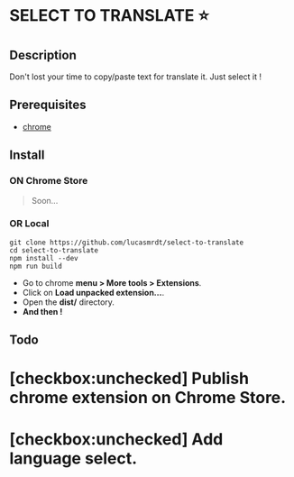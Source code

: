 # SELECT TO TRANSLATE :star:

## Description
Don't lost your time to copy/paste text for translate it. Just select it !

## Prerequisites
+ [chrome](https://www.google.com/chrome/)

## Install
### ON Chrome Store
> Soon...

### OR Local
```
git clone https://github.com/lucasmrdt/select-to-translate
cd select-to-translate
npm install --dev
npm run build
```
+ Go to chrome **menu > More tools > Extensions**.
+ Click on **Load unpacked extension...**.
+ Open the **dist/** directory.
+ **And then !**

## Todo
# [checkbox:unchecked] Publish chrome extension on Chrome Store.
# [checkbox:unchecked] Add language select.
